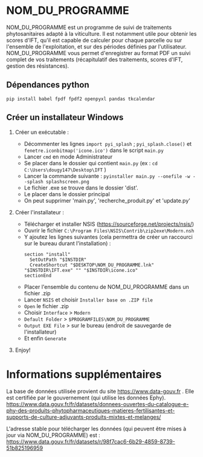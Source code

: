 # NOM_DU_PROGRAMME

NOM_DU_PROGRAMME est un programme de suivi de traitements phytosanitaires adapté à la viticulture.
Il est notamment utile pour obtenir les scores d'IFT, qu'il est capable de calculer pour chaque parcelle ou sur l'ensemble de l'exploitation, et sur des périodes définies par l'utilisateur.
NOM_DU_PROGRAMME vous permet d'enregistrer au format PDF un suivi complet de vos traitements (récapitulatif des traitements, scores d'IFT, gestion des résistances).


## Dépendances python

`pip install babel fpdf fpdf2 openpyxl pandas tkcalendar`


## Créer un installateur Windows

1) Créer un exécutable :
    - Décommenter les lignes `import pyi_splash` ; `pyi_splash.close()` et `fenetre.iconbitmap('icone.ico')` dans le script `main.py`
    - Lancer `cmd` en mode Administrateur
    - Se placer dans le dossier qui contient `main.py` (ex : `cd C:\Users\dougy147\Desktop\IFT` )
    - Lancer la commande suivante : `pyinstaller main.py --onefile -w --splash splashscreen.png`
    - Le fichier .exe se trouve dans le dossier 'dist'.
    - Le placer dans le dossier principal
    - On peut supprimer 'main.py', 'recherche_produit.py' et 'update.py'

2) Créer l'installateur :
    - Télécharger et installer NSIS (https://sourceforge.net/projects/nsis/)
    - Ouvrir le fichier `C:\Program Files\NSIS\Contrib\zip2exe\Modern.nsh`
    - Y ajoutez les lignes suivantes (cela permettra de créer un raccourci sur le bureau durant l'installation) :
      ```
      section "install"
      	SetOutPath "$INSTDIR"
      	CreateShortcut "$DESKTOP\NOM_DU_PROGRAMME.lnk" "$INSTDIR\IFT.exe" "" "$INSTDIR\icone.ico"
      sectionEnd
      ```
    - Placer l'ensemble du contenu de NOM_DU_PROGRAMME dans un fichier .zip
    - Lancer `NSIS` et choisir `Installer base on .ZIP file`
    - `Open` le fichier .zip
    - Choisir `Interface` > `Modern`
    - `Default Folder` > `$PROGRAMFILES\NOM_DU_PROGRAMME`
    - `Output EXE File` > sur le bureau (endroit de sauvegarde de l'installateur)
    - Et enfin `Generate`

3) Enjoy!



# Informations supplémentaires

La base de données utilisée provient du site https://www.data-gouv.fr .
Elle est certifiée par le gouvernement (qui utilise les données Ephy).
https://www.data.gouv.fr/fr/datasets/donnees-ouvertes-du-catalogue-e-phy-des-produits-phytopharmaceutiques-matieres-fertilisantes-et-supports-de-culture-adjuvants-produits-mixtes-et-melanges/

L'adresse stable pour télécharger les données (qui peuvent être mises à jour via NOM_DU_PROGRAMME) est :
https://www.data.gouv.fr/fr/datasets/r/98f7cac6-6b29-4859-8739-51b825196959
